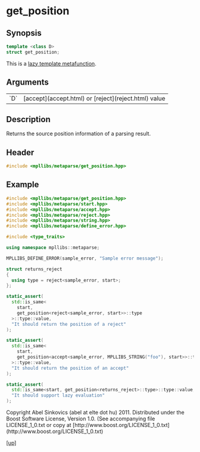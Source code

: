 # get_position

## Synopsis

```cpp
template <class D>
struct get_position;
```

This is a [lazy template metafunction](lazy_metafunction.html).

## Arguments

<table cellpadding='0' cellspacing='0'>
  <tr>
    <td>`D`</td>
    <td>[accept](accept.html) or [reject](reject.html) value</td>
  </tr>
</table>

## Description

Returns the source position information of a parsing result.

## Header

```cpp
#include <mpllibs/metaparse/get_position.hpp>
```

## Example

```cpp
#include <mpllibs/metaparse/get_position.hpp>
#include <mpllibs/metaparse/start.hpp>
#include <mpllibs/metaparse/accept.hpp>
#include <mpllibs/metaparse/reject.hpp>
#include <mpllibs/metaparse/string.hpp>
#include <mpllibs/metaparse/define_error.hpp>

#include <type_traits>

using namespace mpllibs::metaparse;

MPLLIBS_DEFINE_ERROR(sample_error, "Sample error message");

struct returns_reject
{
  using type = reject<sample_error, start>;
};

static_assert(
  std::is_same<
    start,
    get_position<reject<sample_error, start>>::type
  >::type::value,
  "It should return the position of a reject"
);

static_assert(
  std::is_same<
    start,
    get_position<accept<sample_error, MPLLIBS_STRING("foo"), start>>::type
  >::type::value,
  "It should return the position of an accept"
);

static_assert(
  std::is_same<start, get_position<returns_reject>::type>::type::value,
  "It should support lazy evaluation"
);
```

<p class="copyright">
Copyright Abel Sinkovics (abel at elte dot hu) 2011.
Distributed under the Boost Software License, Version 1.0.
(See accompanying file LICENSE_1_0.txt or copy at
[http://www.boost.org/LICENSE_1_0.txt](http://www.boost.org/LICENSE_1_0.txt)
</p>

[[up]](reference.html)

